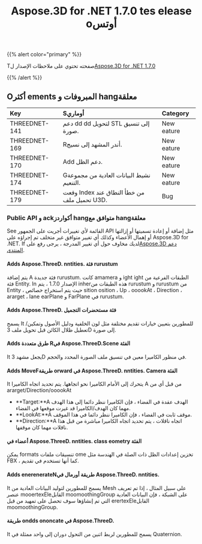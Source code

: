 ﻿---
title: Aspose.3D for .NET 1.7.0 tes elease oأوتس
type: docs
weight: 60
url: /ar/net/aspose-3d-for-net-1-7-0-release-notes/
---
{{% alert color="primary" %}} 

Tصفحته تحتوي على ملاحظات الإصدار ل[Aspose.3D for .NET 1.7.0](https://www.nuget.org/packages/Aspose.3D/1.7.0)

{{% /alert %}} 
## **Oأكثر ements المبروفات و hangمعلقة**

|**Key**|**Sأوماري**|**Category**|
|:- |:- |:- |
|THREEDNET-141|دعم dd dd لتحويل STL إلى تنسيق صورة.|New eature|
|THREEDNET-169|Rأندر المشهد إلى نسيج.|New eature|
|THREEDNET-170|Add دعم الظل.|New eature|
|THREEDNET-174|Gنشيط البيانات العادية من مجموعة التنعيم.|New eature|
|THREEDNET-179|وقعت Index من خطأ النطاق عند تحميل ملف U3D.|Bug|
### **Public API و ackأكواردز hangمتوافق مع hangمعلقة**
See القائمة لأي تغييرات أجريت على الجمهور API مثل إضافة أو إعادة تسميتها أو إزالتها أو إهمال الأعضاء وكذلك أي تغيير متوافق غير متخلف تم إجراؤه على Aspose.3D for .NET. If لديك مخاوف حول أي تغيير المدرجة ، يرجى رفع على[Aspose.3D دعم المنتدى](https://forum.aspose.com/c/3d/18).
#### **Adds Aspose.ThreeD. nntities. فئة rurustum**
يتم إضافة A فئة جديدة rurustum. كانت amamera و ight ight الطبقات الفرعية من فئة Entity. In الإصدار 1.7.0 ، يتم inherهذه الطبقات من rurustum و rurustum من Entity ، حيث يتم استخراج خصائص sition osition ، Up ، ooookAt ، Direction ، ararget ، lane earPlane و FarPlane في rurustum.
#### **Adds Aspose.ThreeD. فئة مستحضرات التجميل**
يسمح It للمطورين بتعيين خيارات تقديم مختلفة مثل لون الخلفية ودليل الأصول وتمكين/تعطيل ظلال الكائن قبل تحويل ملف 3D إلى صورة.
#### **Adds طرق متعددة Rفي Aspose.ThreeD.Scene الفئة**
It يجعل مشهد 3D في منظور الكاميرا معين في تنسيق ملف الصورة المحدد والحجم.
#### **Adds MoveFطريقة orward في Aspose.ThreeD. nntities. Camera الفئة**
It يتحرك إلى الأمام الكاميرا نحو اتجاهها. يتم تحديد اتجاه الكاميرا A من قبل أي من ararget/Direction/ooookAt

- **Target:**A الهدف عقدة في الفضاء ، فإن الكاميرا ننظر دائما إلى هذا الهدف مهما كان الهدف/الكاميرا قد غيرت موقعها في الفضاء.
- **LookAt:**A موقف ثابت في الفضاء ، فإن الكاميرا ننظر دائما في هذا الموقف.
- **Direction:**A اتجاه ناقلات ، يتم تحديد اتجاه الكاميرا مباشرة من قبل هذا ناقلات مهما كان موقفها.
#### **أعضاء في Aspose.ThreeD. nntities. class eometry الفئة**
يمكن formats تنسيقات ملفات ome تخزين إعدادات الظل ذات الصلة في الهندسة مثل FBX ، كما أنها تستخدم في تقديم.
#### **Adds enerenerateNطريقة أورمال في Aspose.ThreeD. nntities.**
It يسمح للمطورين لتوليد البيانات العادية من Mesh على سبيل المثال ، إذا تم تعريف عنصر mooertexEleالقابل moomoothingGroup على الشبكة ، فإن البيانات العادية التي تم إنشاؤها سوف تحصل على تمهيد من قبل erertexEleالقابل moomoothingGroup.
#### **طريقة ondds ononcate في Aspose.ThreeD.**
It يسمح للمطورين لربط اثنين من التحول دوران إلى واحد ممثلة في Quaternion.
